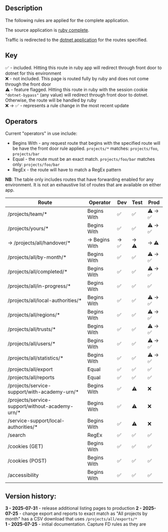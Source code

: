 ## Description
The following rules are applied for the complete application.

The source application is [ruby complete](https://github.com/DFE-Digital/dfe-complete-conversions-transfers-and-changes).

Traffic is redirected to the [dotnet application](https://github.com/DFE-Digital/complete-conversions-transfers-changes) for the routes specified.

## Key

✅ - included. Hitting this route in ruby app will redirect through front door to dotnet for this environment  
❌ - not included. This page is routed fully by ruby and does not come through the front door  
⚠️ - feature flagged. Hitting this route in ruby with the session cookie `"dotnet-bypass"` (any value) will redirect through front door to dotnet. Otherwise, the route will be handled by ruby  
❌ → ✅ - represents a rule change in the most recent update

## Operators

Current "operators" in use include:
 - Begins With - any request route that begins with the specified route will be have the front door rule applied. `projects/*` matches: `projects/foo`, `projects/bar`  
 - Equal - the route must be an exact match. `projects/foo/bar` matches only: `projects/foo/bar` 
 - RegEx - the route will have to match a RegEx pattern

**NB**: The table only includes routes that have forwarding enabled for any environment. It is not an exhaustive list of routes that are available on either app.

| Route | Operator | Dev | Test | Prod |  
| - | - | - | - | - |
| /projects/team/* | Begins With | ✅ | ✅ | ⚠️ → ✅ |
| /projects/yours/* | Begins With | ✅ | ✅ | ⚠️ → ✅  |
| → /projects/all/handover/* | → Begins With | → ✅ | → ⚠️ | → ⚠️ |
| /projects/all/by-month/* | Begins With | ✅ | ✅ | ⚠️ → ✅ |
| /projects/all/completed/* | Begins With | ✅ | ✅ | ⚠️ → ✅ |
| /projects/all/in-progress/* | Begins With | ✅ | ✅ | ✅ |
| /projects/all/local-authorities/* | Begins With | ✅ | ✅ | ⚠️ → ✅ |
| /projects/all/regions/* | Begins With | ✅ | ✅ | ⚠️ → ✅ |
| /projects/all/trusts/* | Begins With | ✅ | ✅ | ⚠️ → ✅  |
| /projects/all/users/* | Begins With | ✅ | ✅ | ⚠️ → ✅ |
| /projects/all/statistics/* | Begins With | ✅ | ✅ | ⚠️ → ✅ |
| /projects/all/export | Equal | ✅ | ✅ | ✅ |
| /projects/all/reports | Equal | ✅ | ✅ | ✅ |
| /projects/service-support/with-academy-urn/* | Begins With | ✅ | ⚠️ | ❌ |
| /projects/service-support/without-academy-urn/* | Begins With | ✅ | ⚠️ | ❌ |
| /service-support/local-authorities/* | Begins With | ✅ | ⚠️ | ❌ |
| /search | RegEx | ✅ | ✅ | ✅ |
| /cookies (GET) | Begins With | ✅ | ✅ | ✅ |
| /cookies (POST) | Begins With | ✅ | ✅ | ✅ |
| /accessibility | Begins With | ✅ | ✅ | ✅ |


## Version history:

**3 - 2025-07-31** - release additional listing pages to production
**2 - 2025-07-25** - change export and reports to exact match as "All projects by month" has a CSV download that uses `/projects/all/exports/*`  
**1 - 2025-07-25** - initial documentation. Capture FD rules as they are  
